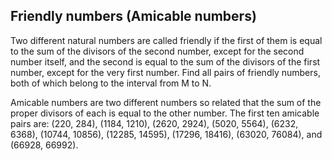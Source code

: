 ## Friendly numbers (Amicable numbers)

Two different natural numbers are called friendly if the first of them is equal to the sum of the divisors of the second number, except for the second number itself, and the second is equal to the sum of the divisors of the first number, except for the very first number. Find all pairs of friendly numbers, both of which belong to the interval from M to N.

Amicable numbers are two different numbers so related that the sum of the proper divisors of each is equal to the other number.
The first ten amicable pairs are: (220, 284), (1184, 1210), (2620, 2924), (5020, 5564), (6232, 6368), (10744, 10856), (12285, 14595), (17296, 18416), (63020, 76084), and (66928, 66992).